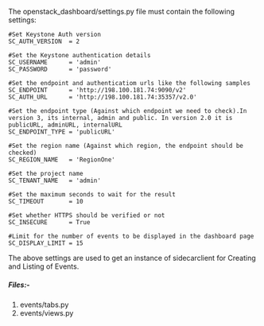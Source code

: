 The openstack_dashboard/settings.py file must contain the following settings:

```
#Set Keystone Auth version
SC_AUTH_VERSION  = 2

#Set the Keystone authentication details
SC_USERNAME      = 'admin'
SC_PASSWORD      = 'password'

#Set the endpoint and authenticatiom urls like the following samples
SC_ENDPOINT      = 'http://198.100.181.74:9090/v2'
SC_AUTH_URL      = 'http://198.100.181.74:35357/v2.0'

#Set the endpoint type (Against which endpoint we need to check).In version 3, its internal, admin and public. In version 2.0 it is publicURL, adminURL, internalURL
SC_ENDPOINT_TYPE = 'publicURL'

#Set the region name (Against which region, the endpoint should be checked)
SC_REGION_NAME   = 'RegionOne'

#Set the project name
SC_TENANT_NAME   = 'admin'

#Set the maximum seconds to wait for the result
SC_TIMEOUT       = 10

#Set whether HTTPS should be verified or not
SC_INSECURE      = True

#Limit for the number of events to be displayed in the dashboard page
SC_DISPLAY_LIMIT = 15
```

The above settings are used to get an instance of sidecarclient for Creating and Listing of Events.
##### Files:-

1. events/tabs.py
2. events/views.py


